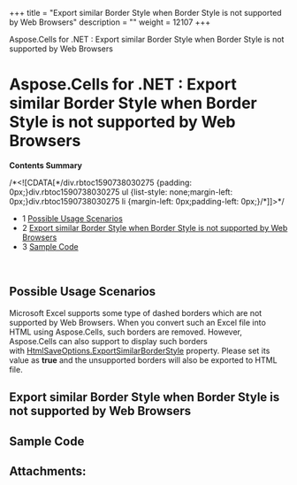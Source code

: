 +++
title = "Export similar Border Style when Border Style is not supported by Web Browsers" 
description = "" 
weight = 12107 
+++

Aspose.Cells for .NET : Export similar Border Style when Border Style is not supported by Web Browsers  

# Aspose.Cells for .NET : Export similar Border Style when Border Style is not supported by Web Browsers


**Contents Summary**

/\*<!\[CDATA\[\*/div.rbtoc1590738030275 {padding: 0px;}div.rbtoc1590738030275 ul {list-style: none;margin-left: 0px;}div.rbtoc1590738030275 li {margin-left: 0px;padding-left: 0px;}/\*\]\]>\*/

*   1 [Possible Usage Scenarios](#ExportsimilarBorderStylewhenBorderStyleisnotsupportedbyWebBrowsers-PossibleUsageScenarios)
*   2 [Export similar Border Style when Border Style is not supported by Web Browsers](#ExportsimilarBorderStylewhenBorderStyleisnotsupportedbyWebBrowsers-ExportsimilarBorderStylewhenBorderStyleisnotsupportedbyWebBrowsers)
*   3 [Sample Code](#ExportsimilarBorderStylewhenBorderStyleisnotsupportedbyWebBrowsers-SampleCode)

 

## Possible Usage Scenarios

Microsoft Excel supports some type of dashed borders which are not supported by Web Browsers. When you convert such an Excel file into HTML using Aspose.Cells, such borders are removed. However, Aspose.Cells can also support to display such borders with [HtmlSaveOptions.ExportSimilarBorderStyle](https://apireference.aspose.com/net/cells/aspose.cells/htmlsaveoptions/properties/exportsimilarborderstyle) property. Please set its value as **true** and the unsupported borders will also be exported to HTML file.

## Export similar Border Style when Border Style is not supported by Web Browsers



## Sample Code

## Attachments:


